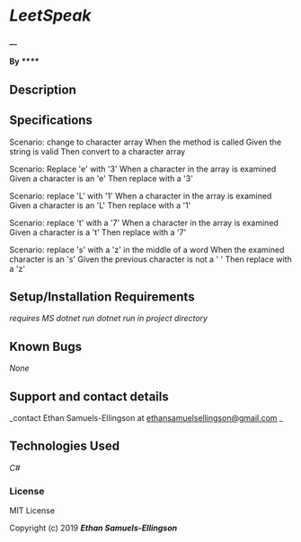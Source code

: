 # _LeetSpeak_

#### __

#### By _****_

## Description



## Specifications

Scenario: change to character array
    When the method is called
    Given the string is valid
    Then convert to a character array

Scenario: Replace 'e' with '3' 
    When a character in the array is examined
    Given a character is an 'e'
    Then replace with a '3'

Scenario: replace 'L' with '1'
    When a character in the array is examined
    Given a character is an 'L'
    Then replace with a '1'

Scenario: replace 't' with a '7'
    When a character in the array is examined
    Given a character is a 't'
    Then replace with a '7'

 Scenario: replace 's' with a 'z' in the middle of a word
    When the examined character is an 's'
    Given the previous character is not a ' '
    Then replace with a 'z'

## Setup/Installation Requirements

_requires MS dotnet_
_run dotnet run in project directory_

## Known Bugs

_None_

## Support and contact details

_contact Ethan Samuels-Ellingson at ethansamuelsellingson@gmail.com _

## Technologies Used

_C#_

### License

MIT License

Copyright (c) 2019 **_Ethan Samuels-Ellingson_**

